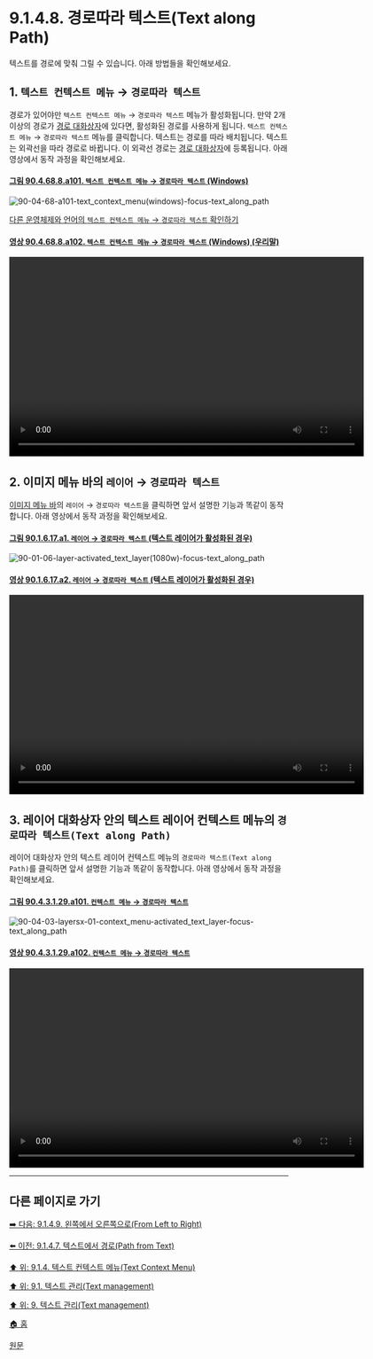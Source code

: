 # 9.1.4.8. 경로따라 텍스트(Text along Path)
텍스트를 경로에 맞춰 그릴 수 있습니다. 아래 방법들을 확인해보세요.

## 1. `텍스트 컨텍스트 메뉴` → `경로따라 텍스트`
경로가 있어야만 `텍스트 컨텍스트 메뉴` → `경로따라 텍스트` 메뉴가 활성화됩니다. 만약 2개 이상의 경로가 [경로 대화상자](./15-02-03-00-paths-dialog.md)에 있다면, 활성화된 경로를 사용하게 됩니다. `텍스트 컨텍스트 메뉴` → `경로따라 텍스트` 메뉴를 클릭합니다. 텍스트는 경로를 따라 배치됩니다. 텍스트는 외곽선을 따라 경로로 바뀝니다. 이 외곽선 경로는 [경로 대화상자](./15-02-03-00-paths-dialog.md)에 등록됩니다. 아래 영상에서 동작 과정을 확인해보세요.

<a id="90-04-68-08-a101"></a>

#### [그림 90.4.68.8.a101. `텍스트 컨텍스트 메뉴` → `경로따라 텍스트` (Windows)](./90-04-68-08-text_along_path.md#90-04-68-08-a101)
![90-04-68-a101-text_context_menu(windows)-focus-text_along_path](https://github.com/wonder13662/gimp/assets/15767104/d8bb9318-b804-4fc7-87aa-75dd425d0068)

[다른 운영체제와 언어의 `텍스트 컨텍스트 메뉴` → `경로따라 텍스트` 확인하기](./90-04-68-08-text_along_path.md#90-04-68-08-a201)

<a id="90-04-68-08-a102"></a>

#### [영상 90.4.68.8.a102. `텍스트 컨텍스트 메뉴` → `경로따라 텍스트` (Windows) (우리말)](./90-04-68-08-text_along_path.md#90-04-68-08-a102)
<video controls="controls" width="640" height="360" src="https://github.com/wonder13662/gimp/assets/15767104/a9461d21-1561-4a01-b23d-78813edab053"></video>

## 2. 이미지 메뉴 바의 `레이어` → `경로따라 텍스트`
[이미지 메뉴 바](./03-02-04-02-image-menu.md)의 `레이어` → `경로따라 텍스트`을 클릭하면 앞서 설명한 기능과 똑같이 동작합니다. 아래 영상에서 동작 과정을 확인해보세요.

<a id="90-01-06-17-a1"></a>

#### [그림 90.1.6.17.a1. `레이어` → `경로따라 텍스트` (텍스트 레이어가 활성화된 경우)](./90-01-06-17-text_along_path.md#90-01-06-17-a1)
![90-01-06-layer-activated_text_layer(1080w)-focus-text_along_path](https://github.com/wonder13662/gimp/assets/15767104/b1984799-39f9-442e-9be0-8dadbe878a7e)

<a id="90-01-06-17-a2"></a>

#### [영상 90.1.6.17.a2. `레이어` → `경로따라 텍스트` (텍스트 레이어가 활성화된 경우)](./90-01-06-17-text_along_path.md#90-01-06-17-a2)
<video controls="controls" width="640" height="360" src="https://github.com/wonder13662/gimp/assets/15767104/d0a59058-784d-4cf9-abd7-b2284e699b7b"></video>

## 3. 레이어 대화상자 안의 텍스트 레이어 컨텍스트 메뉴의 `경로따라 텍스트(Text along Path)`
레이어 대화상자 안의 텍스트 레이어 컨텍스트 메뉴의 `경로따라 텍스트(Text along Path)`를 클릭하면 앞서 설명한 기능과 똑같이 동작합니다. 아래 영상에서 동작 과정을 확인해보세요.

<a id="90-04-03-01-29-a101"></a>

#### [그림 90.4.3.1.29.a101. `컨텍스트 메뉴` → `경로따라 텍스트`](./90-04-03-01-29-text_along_path.md#90-04-03-01-29-a101)
![90-04-03-layersx-01-context_menu-activated_text_layer-focus-text_along_path](https://github.com/wonder13662/gimp/assets/15767104/a0eecbc6-f787-4489-92b8-c0cc68ee31ac)

<a id="90-04-03-01-29-a102"></a>

#### [영상 90.4.3.1.29.a102. `컨텍스트 메뉴` → `경로따라 텍스트`](./90-04-03-01-29-text_along_path.md#90-04-03-01-29-a102)
<video controls="controls" width="640" height="360" src="https://github.com/wonder13662/gimp/assets/15767104/e7a01554-cc39-43cb-af91-8d35bfe0e5b1"></video>

***

## 다른 페이지로 가기

[➡️ 다음: 9.1.4.9. 왼쪽에서 오른쪽으로(From Left to Right)](./09-01-04-09-from_left_to_right.md)

[⬅️ 이전: 9.1.4.7. 텍스트에서 경로(Path from Text)](./09-01-04-07-path_from_text.md)

[⬆️ 위: 9.1.4. 텍스트 컨텍스트 메뉴(Text Context Menu)](./09-01-04-00-text_context_menu.md)

[⬆️ 위: 9.1. 텍스트 관리(Text management)](./09-01-00-text-management.md)

[⬆️ 위: 9. 텍스트 관리(Text management)](./09-00-text-management.md)

[🏠 홈](./00-home.md)

[원문](https://docs.gimp.org/2.10/ko/gimp-image-text-management.html#text-context-menu)
